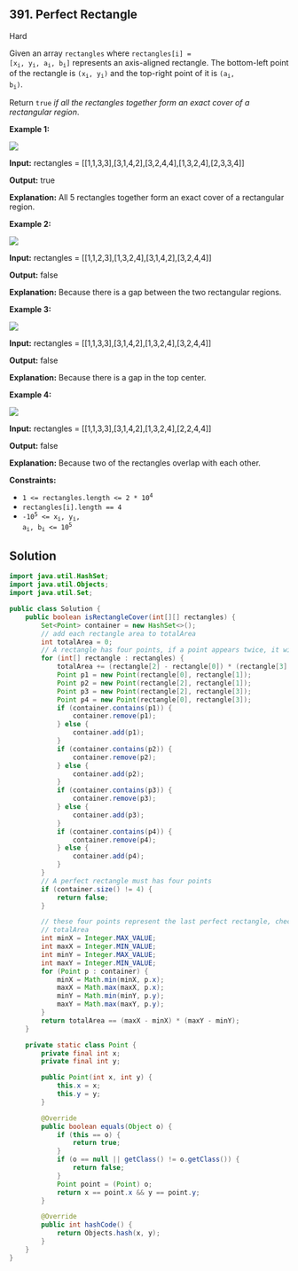 ## 391\. Perfect Rectangle

Hard

Given an array `rectangles` where <code>rectangles[i] = [x<sub>i</sub>, y<sub>i</sub>, a<sub>i</sub>, b<sub>i</sub>]</code> represents an axis-aligned rectangle. The bottom-left point of the rectangle is <code>(x<sub>i</sub>, y<sub>i</sub>)</code> and the top-right point of it is <code>(a<sub>i</sub>, b<sub>i</sub>)</code>.

Return `true` _if all the rectangles together form an exact cover of a rectangular region_.

**Example 1:**

![](https://assets.leetcode.com/uploads/2021/03/27/perectrec1-plane.jpg)

**Input:** rectangles = [[1,1,3,3],[3,1,4,2],[3,2,4,4],[1,3,2,4],[2,3,3,4]]

**Output:** true

**Explanation:** All 5 rectangles together form an exact cover of a rectangular region.

**Example 2:**

![](https://assets.leetcode.com/uploads/2021/03/27/perfectrec2-plane.jpg)

**Input:** rectangles = [[1,1,2,3],[1,3,2,4],[3,1,4,2],[3,2,4,4]]

**Output:** false

**Explanation:** Because there is a gap between the two rectangular regions.

**Example 3:**

![](https://assets.leetcode.com/uploads/2021/03/27/perfectrec3-plane.jpg)

**Input:** rectangles = [[1,1,3,3],[3,1,4,2],[1,3,2,4],[3,2,4,4]]

**Output:** false

**Explanation:** Because there is a gap in the top center.

**Example 4:**

![](https://assets.leetcode.com/uploads/2021/03/27/perfecrrec4-plane.jpg)

**Input:** rectangles = [[1,1,3,3],[3,1,4,2],[1,3,2,4],[2,2,4,4]]

**Output:** false

**Explanation:** Because two of the rectangles overlap with each other.

**Constraints:**

*   <code>1 <= rectangles.length <= 2 * 10<sup>4</sup></code>
*   `rectangles[i].length == 4`
*   <code>-10<sup>5</sup> <= x<sub>i</sub>, y<sub>i</sub>, a<sub>i</sub>, b<sub>i</sub> <= 10<sup>5</sup></code>

## Solution

```java
import java.util.HashSet;
import java.util.Objects;
import java.util.Set;

public class Solution {
    public boolean isRectangleCover(int[][] rectangles) {
        Set<Point> container = new HashSet<>();
        // add each rectangle area to totalArea
        int totalArea = 0;
        // A rectangle has four points, if a point appears twice, it will be deleted it from the set
        for (int[] rectangle : rectangles) {
            totalArea += (rectangle[2] - rectangle[0]) * (rectangle[3] - rectangle[1]);
            Point p1 = new Point(rectangle[0], rectangle[1]);
            Point p2 = new Point(rectangle[2], rectangle[1]);
            Point p3 = new Point(rectangle[2], rectangle[3]);
            Point p4 = new Point(rectangle[0], rectangle[3]);
            if (container.contains(p1)) {
                container.remove(p1);
            } else {
                container.add(p1);
            }
            if (container.contains(p2)) {
                container.remove(p2);
            } else {
                container.add(p2);
            }
            if (container.contains(p3)) {
                container.remove(p3);
            } else {
                container.add(p3);
            }
            if (container.contains(p4)) {
                container.remove(p4);
            } else {
                container.add(p4);
            }
        }
        // A perfect rectangle must has four points
        if (container.size() != 4) {
            return false;
        }

        // these four points represent the last perfect rectangle, check this rectangle area to the
        // totalArea
        int minX = Integer.MAX_VALUE;
        int maxX = Integer.MIN_VALUE;
        int minY = Integer.MAX_VALUE;
        int maxY = Integer.MIN_VALUE;
        for (Point p : container) {
            minX = Math.min(minX, p.x);
            maxX = Math.max(maxX, p.x);
            minY = Math.min(minY, p.y);
            maxY = Math.max(maxY, p.y);
        }
        return totalArea == (maxX - minX) * (maxY - minY);
    }

    private static class Point {
        private final int x;
        private final int y;

        public Point(int x, int y) {
            this.x = x;
            this.y = y;
        }

        @Override
        public boolean equals(Object o) {
            if (this == o) {
                return true;
            }
            if (o == null || getClass() != o.getClass()) {
                return false;
            }
            Point point = (Point) o;
            return x == point.x && y == point.y;
        }

        @Override
        public int hashCode() {
            return Objects.hash(x, y);
        }
    }
}
```